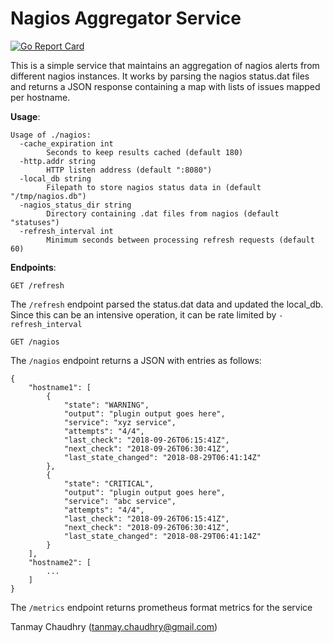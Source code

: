 # Nagios Aggregator Service
[![Go Report Card](https://goreportcard.com/badge/github.com/tchaudhry91/nagiosagg)](https://goreportcard.com/report/github.com/tchaudhry91/nagiosagg)

This is a simple service that maintains an aggregation of nagios alerts from different nagios instances.
It works by parsing the nagios status.dat files and returns a JSON response containing a map with lists of issues mapped per hostname.


**Usage**:
```
Usage of ./nagios:
  -cache_expiration int
        Seconds to keep results cached (default 180)
  -http.addr string
        HTTP listen address (default ":8080")
  -local_db string
        Filepath to store nagios status data in (default "/tmp/nagios.db")
  -nagios_status_dir string
        Directory containing .dat files from nagios (default "statuses")
  -refresh_interval int
        Minimum seconds between processing refresh requests (default 60)
```

**Endpoints**:

```
GET /refresh
```
The `/refresh` endpoint parsed the status.dat data and updated the local_db. Since this can be an intensive operation, it can be rate limited by `-refresh_interval`

```
GET /nagios
```
The `/nagios` endpoint returns a JSON with entries as follows:
```
{
    "hostname1": [
        {
            "state": "WARNING",
            "output": "plugin output goes here",
            "service": "xyz service",
            "attempts": "4/4",
            "last_check": "2018-09-26T06:15:41Z",
            "next_check": "2018-09-26T06:30:41Z",
            "last_state_changed": "2018-08-29T06:41:14Z"
        },
        {
            "state": "CRITICAL",
            "output": "plugin output goes here",
            "service": "abc service",
            "attempts": "4/4",
            "last_check": "2018-09-26T06:15:41Z",
            "next_check": "2018-09-26T06:30:41Z",
            "last_state_changed": "2018-08-29T06:41:14Z"
        }
    ],
    "hostname2": [
        ...
    ]
}
```

The `/metrics` endpoint returns prometheus format metrics for the service

Tanmay Chaudhry (tanmay.chaudhry@gmail.com)
